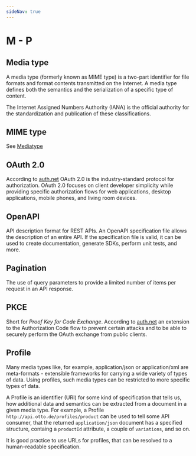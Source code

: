 ```yaml
---
sideNav: true
---
```


# M - P

## Media type

A media type (formerly known as MIME type) is a two-part identifier for file formats and format contents transmitted on 
the Internet.  A media type defines both the semantics and the serialization of a specific type of content.

The Internet Assigned Numbers Authority (IANA) is the official authority for the standardization and publication of these classifications.

## MIME type

See [Mediatype](##mediatype)

## OAuth 2.0

According to [auth.net](https://oauth.net/2/) OAuth 2.0 is the industry-standard protocol for authorization.
OAuth 2.0 focuses on client developer simplicity while providing specific authorization flows for web applications, desktop applications, mobile phones, and living room devices.

## OpenAPI

API description format for REST APIs.
An OpenAPI specification file allows the description of an entire API.
If the specification file is valid, it can be used to create documentation, generate SDKs, perform unit tests, and more.

## Pagination

The use of query parameters to provide a limited number of items per request in an API response.

## PKCE

Short for _Proof Key for Code Exchange_.
According to [auth.net](https://oauth.net/2/pkce/) an extension to the Authorization Code flow to prevent certain attacks and to be able to securely perform the OAuth exchange from public clients.

## Profile

Many media types like, for example, application/json or application/xml are meta-formats - extensible frameworks for 
carrying a wide variety of types of data. Using profiles, such media types can be restricted to more specific types of data.

A Profile is an identifier (URI) for some kind of specification that tells us, how additional data and semantics can be 
extracted from a document in a given media type. For example, a Profile `http://api.otto.de/profiles/product` can be
used to tell some API consumer, that the returned `application/json` document has a specified structure, containg a 
`productId` attribute, a couple of `variations`, and so on.

It is good practice to use URLs for profiles, that can be resolved to a human-readable specification.    
